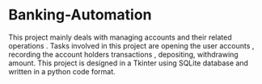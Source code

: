 # Banking-Automation
 This project mainly deals with managing accounts and their related operations . Tasks involved in this project are opening the user accounts , recording the account holders transactions , depositing, withdrawing amount. This project is designed in a Tkinter using SQLite database and written in a python code format.
